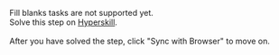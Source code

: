 Fill blanks tasks are not supported yet. <br>Solve this step on <a href="https://hyperskill.org/learn/step/47920">Hyperskill</a>. <br><br>After you have solved the step, click "Sync with Browser"  to move on.